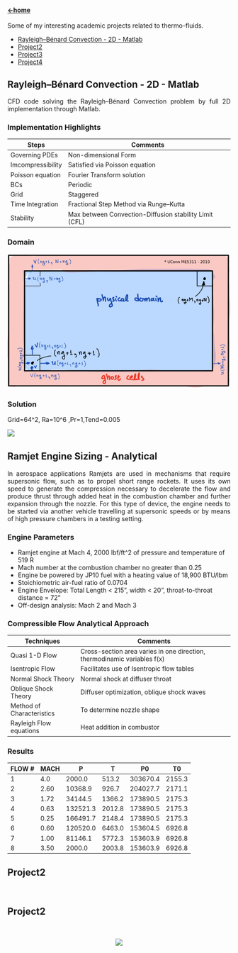 #### [←home](../README.md)

Some of my interesting academic projects related to thermo-fluids. 
 
+ [Rayleigh–Bénard Convection - 2D - Matlab](#Section1)
+ [Project2](#Section2)
+ [Project3](#Section3)
+ [Project4](#Section4)

## <a name="section1"><a/>Rayleigh–Bénard Convection - 2D - Matlab
<div style="text-align: justify">
CFD code solving the Rayleigh–Bénard Convection problem by full 2D implementation through Matlab. 
</div>

### Implementation Highlights
 
| Steps | Comments |
| ------ | ----------- |
| Governing PDEs    |  Non-dimensional Form   |
| Imcompressibility   | Satisfied via Poisson equation |
| Poisson equation  | Fourier Transform solution |
| BCs | Periodic |
| Grid  | Staggered |
| Time Integration    |  Fractional Step Method via Runge–Kutta  |
| Stability    |  Max between Convection-Diffusion stability Limit (CFL)  |

### Domain
<p align="left"><img src="../pics/cfddomain.png" width="600"/></p>
 
### Solution 
 
Grid=64^2, Ra=10^6 ,Pr=1,Tend=0.005
 
<p align="left"><img src="../pics/OneTenthSec5.gif" width="600"/></p>
 
## <a name="section2"><a/>Ramjet Engine Sizing - Analytical
<div style="text-align: justify">
In aerospace applications Ramjets are used in mechanisms that require supersonic flow, such as to propel short range rockets. It uses its own speed to generate the compression necessary to decelerate the flow and produce thrust through added heat in the combustion chamber and further expansion through the nozzle.
For this type of device, the engine needs to be started via another vehicle travelling at supersonic speeds or by means of high pressure chambers in a testing setting.
</div>
 
### Engine Parameters 
 
* Ramjet engine at Mach 4, 2000 lbf/ft^2 of pressure and temperature of 519 R
* Mach number at the combustion chamber no greater than 0.25
* Engine be powered by JP10 fuel with a heating value of 18,900 BTU/lbm 
* Stoichiometric air-fuel ratio of 0.0704
* Engine Envelope: Total Length < 215”, width < 20”, throat-to-throat distance = 72” 
* Off-design analysis: Mach 2 and Mach 3

### Compressible Flow Analytical Approach
 
| Techniques | Comments |
| ------ | ----------- |
| Quasi 1-D Flow |Cross-section area varies in one direction, thermodinamic variables f(x)|
| Isentropic Flow    |  Facilitates use of Isentropic flow tables  |
| Normal Shock Theory   | Normal shock at diffuser throat  |
| Oblique Shock Theory| Diffuser optimization, oblique shock waves |
| Method of Characteristics  |  To determine nozzle shape  |
| Rayleigh Flow equations    |  Heat addition in combustor |
  
### Results

|FLOW # | MACH | P | T | P0 | T0 |
| ------ | ----------- | ------ | ----------- | ------ | ----------- |
|1|4.0|2000.0|513.2|303670.4|2155.3|
|2|2.60|10368.9|926.7|204027.7|2171.1|
|3|1.72|34144.5|1366.2|173890.5|2175.3|
|4|0.63|132521.3|2012.8|173890.5|2175.3|
|5|0.25|166491.7|2148.4|173890.5|2175.3|
|6|0.60|120520.0|6463.0|153604.5|6926.8|
|7|1.00|81146.1|5772.3|153603.9|6926.8|
|8|3.50|2000.0|2003.8|153603.9|6926.8|
 
## <a name="section3"><a/>Project2
<div style="text-align: justify">

  
</div><br/>
  
  
## <a name="section4"><a/>Project2
<div style="text-align: justify">

  
</div><br/>
 
 <p align="center"><img src="../pics/compTEST.png"/></p>
